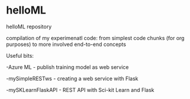 # helloML

helloML repository

compilation of my experimenatl code: from simplest code chunks (for org purposes) to more involved end-to-end concepts

Useful bits:

-Azure ML - publish training model as web service

-mySimpleRESTws - creating a web service with Flask

-mySKLearnFlaskAPI - REST API with Sci-kit Learn and Flask

